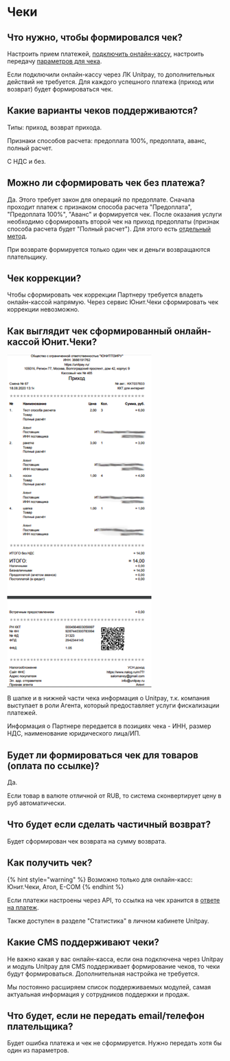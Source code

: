 # Чеки

## **Что нужно, чтобы формировался чек?**

Настроить прием платежей, [подключить онлайн-кассу](../online-cash-register/add-cash-register.md), настроить передачу [параметров для чека](../online-cash-register/receipt_parameters.md).

Если подключили онлайн-кассу через ЛК Unitpay, то дополнительных действий не требуется. Для каждого успешного платежа \(приход или возврат\) будет формироваться чек.

## Какие варианты чеков поддерживаются?

Типы: приход, возврат прихода.

Признаки способов расчета: предоплата 100%, предоплата, аванс, полный расчет.

С НДС и без.

## **Можно ли сформировать чек без платежа?**

Да. Этого требует закон для операций по предоплате. Сначала проходит платеж с признаком способа расчета "Предоплата", "Предоплата 100%", "Аванс" и формируется чек. После оказания услуги необходимо сформировать второй чек на приход предоплаты \(признак способа расчета будет "Полный расчет"\). Для этого есть [отдельный метод](../online-cash-register/advance_receipt.md). 

При возврате формируется только один чек и деньги возвращаются плательщику.

## **Чек коррекции?**

Чтобы сформировать чек коррекции Партнеру требуется владеть онлайн-кассой напрямую. Через сервис Юнит.Чеки сформировать чек коррекции невозможно.

## **Как выглядит чек сформированный онлайн-кассой Юнит.Чеки?**

![](../.gitbook/assets/image%20%2839%29.png)

В шапке и в нижней части чека информация о Unitpay, т.к. компания выступает в роли Агента, который предоставляет услуги фискализации платежей.

Информация о Партнере передается в позициях чека - ИНН, размер НДС, наименование юридического лица/ИП.

## **Будет ли формироваться чек для товаров \(оплата по ссылке\)?**

Да. 

Если товар в валюте отличной от RUB, то система сконвертирует цену в руб автоматически.

## **Что будет если сделать частичный возврат?**

Будет сформирован чек возврата на сумму возврата.

## **Как получить чек?**

{% hint style="warning" %}
Возможно только для онлайн-касс: Юнит.Чеки, Атол, E-COM
{% endhint %}

Если платежи настроены через API, то ссылка на чек хранится в [ответе на платеж](../payments/create-payment.md).

Также доступен в разделе "Статистика" в личном кабинете Unitpay.

## **Какие CMS поддерживают чеки?**

Не важно какая у вас онлайн-касса, если она подключена через Unitpay и модуль Unitpay для CMS поддерживает формирование чеков, то чеки будут формироваться. Дополнительная настройка не требуется.

Мы постоянно расширяем список поддерживаемых модулей, самая актуальная информация у сотрудников поддержки и продаж.

## **Что будет, если не передать email/телефон плательщика?**

Будет ошибка платежа и чек не сформируется. Нужно передать хотя бы один из параметров.











